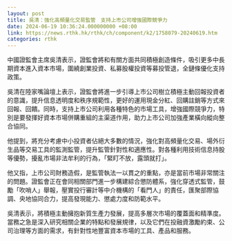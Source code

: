 ```yaml
---
layout: post
title: 吳清：強化高頻量化交易監管　支持上市公司增強國際競爭力
date: 2024-06-19 10:36:24.000000000 +08:00
link: https://news.rthk.hk/rthk/ch/component/k2/1758079-20240619.htm
categories: rthk
---
```


中國證監會主席吳清表示，證監會將和有關方面共同積極創造條件，吸引更多中長期資本進入資本市場，圍繞創業投資、私募股權投資等募投管退，全鏈條優化支持政策。

吳清在陸家嘴論壇上表示，證監會將進一步引導上市公司樹立積極主動回報投資者的意識，提升信息透明度和秩序規範性，更好的運用現金分紅、回購註銷等方式來回報、回饋。同時，支持上市公司利用各種特色的市場工具，增強國際競爭力，特別是要發揮好資本市場併購重組的主渠道作用，助力上市公司加強產業橫向縱向整合協同。

他提到，將充分考慮中小投資者佔絕大多數的情況，強化對高頻量化交易、場外衍生品等交易工具的監測監管，提升監管針對性和適應性。對各種利用技術信息持股等優勢，擾亂市場非法牟利的行為，「緊盯不放，露頭就打」。

他又指，上市公司財務造假，是監管執法一以貫之的重點，亦是當前市場非常關注的問題。證監會正在會同相關部門進一步構建綜合懲防體系，強化穿透式監管，鼓勵「吹哨人」舉報，壓實投行審計等中介機構的「看門人」的責任，匯聚部際協調、央地協同合力，提高發現能力、懲處力度和防範水平。

吳清表示，將積極主動擁抱新質生產力發展，提高多層次市場的覆蓋面和精準度。當務之急是深入研究相關企業的特點和發展規律，以及它們在投融資激勵約束、公司治理等方面的需求，有針對性地豐富資本市場的工具、產品和服務。
